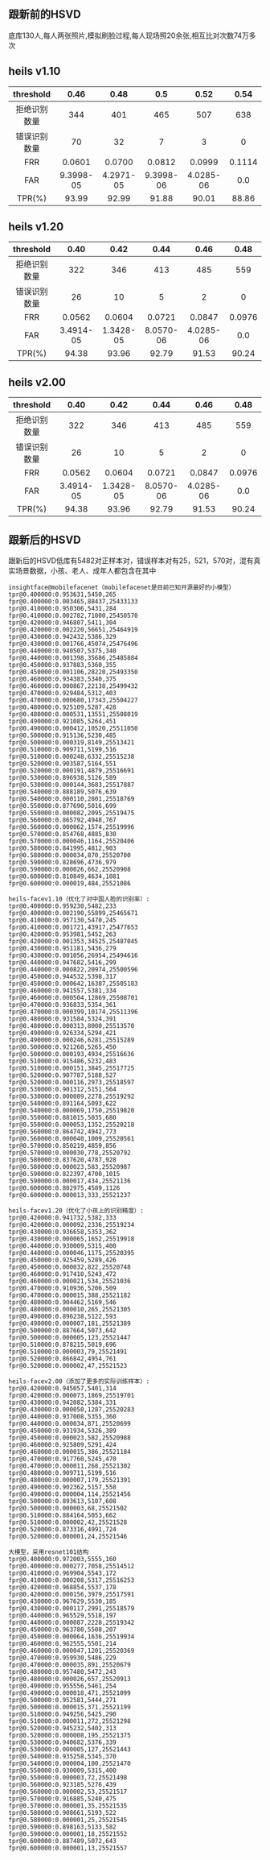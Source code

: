 
## 跟新前的HSVD
底库130人,每人两张照片,模拟刷脸过程,每人现场照20余张,相互比对次数74万多次

## heils v1.10
threshold | 0.46 | 0.48 | 0.5 | 0.52 | 0.54 |
:---:|:---:|:---:|:---:|:---:|:---:
拒绝识别数量 | 344 | 401 | 465 | 507 | 638
错误识别数量 | 70| 32| 7| 3| 0
FRR | 0.0601 | 0.0700 | 0.0812 | 0.0999 | 0.1114
FAR | 9.3998-05 | 4.2971-05 | 9.3998-06 | 4.0285-06 | 0.0
TPR(%) | 93.99 | 92.99 | 91.88 | 90.01 | 88.86

## heils v1.20
threshold | 0.40 | 0.42 | 0.44 | 0.46 | 0.48 |
:---:|:---:|:---:|:---:|:---:|:---:
拒绝识别数量 | 322 | 346 | 413 | 485 | 559
错误识别数量 | 26| 10| 5| 2| 0
FRR | 0.0562 | 0.0604 | 0.0721 | 0.0847 | 0.0976
FAR | 3.4914-05 | 1.3428-05 | 8.0570-06 | 4.0285-06 | 0.0
TPR(%) | 94.38 | 93.96 | 92.79 | 91.53 | 90.24

## heils v2.00
threshold | 0.40 | 0.42 | 0.44 | 0.46 | 0.48 |
:---:|:---:|:---:|:---:|:---:|:---:
拒绝识别数量 | 322 | 346 | 413 | 485 | 559
错误识别数量 | 26| 10| 5| 2| 0
FRR | 0.0562 | 0.0604 | 0.0721 | 0.0847 | 0.0976
FAR | 3.4914-05 | 1.3428-05 | 8.0570-06 | 4.0285-06 | 0.0
TPR(%) | 94.38 | 93.96 | 92.79 | 91.53 | 90.24

## 跟新后的HSVD
跟新后的HSVD低库有5482对正样本对，错误样本对有25，521，570对，混有真实场景数据，小孩、老人、成年人都包含在其中
```
insightface@mobilefacenet（mobilefacenet是目前已知开源最好的小模型）
tpr@0.400000:0.953631,5450,265
fpr@0.400000:0.003465,88437,25433133
tpr@0.410000:0.950306,5431,284
fpr@0.410000:0.002782,71000,25450570
tpr@0.420000:0.946807,5411,304
fpr@0.420000:0.002220,56651,25464919
tpr@0.430000:0.942432,5386,329
fpr@0.430000:0.001766,45074,25476496
tpr@0.440000:0.940507,5375,340
fpr@0.440000:0.001398,35686,25485884
tpr@0.450000:0.937883,5360,355
fpr@0.450000:0.001106,28220,25493350
tpr@0.460000:0.934383,5340,375
fpr@0.460000:0.000867,22138,25499432
tpr@0.470000:0.929484,5312,403
fpr@0.470000:0.000680,17343,25504227
tpr@0.480000:0.925109,5287,428
fpr@0.480000:0.000531,13551,25508019
tpr@0.490000:0.921085,5264,451
fpr@0.490000:0.000412,10520,25511050
tpr@0.500000:0.915136,5230,485
fpr@0.500000:0.000319,8149,25513421
tpr@0.510000:0.909711,5199,516
fpr@0.510000:0.000248,6332,25515238
tpr@0.520000:0.903587,5164,551
fpr@0.520000:0.000191,4879,25516691
tpr@0.530000:0.896938,5126,589
fpr@0.530000:0.000144,3683,25517887
tpr@0.540000:0.888189,5076,639
fpr@0.540000:0.000110,2801,25518769
tpr@0.550000:0.877690,5016,699
fpr@0.550000:0.000082,2095,25519475
tpr@0.560000:0.865792,4948,767
fpr@0.560000:0.000062,1574,25519996
tpr@0.570000:0.854768,4885,830
fpr@0.570000:0.000046,1164,25520406
tpr@0.580000:0.841995,4812,903
fpr@0.580000:0.000034,870,25520700
tpr@0.590000:0.828696,4736,979
fpr@0.590000:0.000026,662,25520908
tpr@0.600000:0.810849,4634,1081
fpr@0.600000:0.000019,484,25521086

heils-facev1.10（优化了对中国人脸的识别率）:
tpr@0.400000:0.959230,5482,233
fpr@0.400000:0.002190,55899,25465671
tpr@0.410000:0.957130,5470,245
fpr@0.410000:0.001721,43917,25477653
tpr@0.420000:0.953981,5452,263
fpr@0.420000:0.001353,34525,25487045
tpr@0.430000:0.951181,5436,279
fpr@0.430000:0.001056,26954,25494616
tpr@0.440000:0.947682,5416,299
fpr@0.440000:0.000822,20974,25500596
tpr@0.450000:0.944532,5398,317
fpr@0.450000:0.000642,16387,25505183
tpr@0.460000:0.941557,5381,334
fpr@0.460000:0.000504,12869,25508701
tpr@0.470000:0.936833,5354,361
fpr@0.470000:0.000399,10174,25511396
tpr@0.480000:0.931584,5324,391
fpr@0.480000:0.000313,8000,25513570
tpr@0.490000:0.926334,5294,421
fpr@0.490000:0.000246,6281,25515289
tpr@0.500000:0.921260,5265,450
fpr@0.500000:0.000193,4934,25516636
tpr@0.510000:0.915486,5232,483
fpr@0.510000:0.000151,3845,25517725
tpr@0.520000:0.907787,5188,527
fpr@0.520000:0.000116,2973,25518597
tpr@0.530000:0.901312,5151,564
fpr@0.530000:0.000089,2278,25519292
tpr@0.540000:0.891164,5093,622
fpr@0.540000:0.000069,1750,25519820
tpr@0.550000:0.881015,5035,680
fpr@0.550000:0.000053,1352,25520218
tpr@0.560000:0.864742,4942,773
fpr@0.560000:0.000040,1009,25520561
tpr@0.570000:0.850219,4859,856
fpr@0.570000:0.000030,778,25520792
tpr@0.580000:0.837620,4787,928
fpr@0.580000:0.000023,583,25520987
tpr@0.590000:0.822397,4700,1015
fpr@0.590000:0.000017,434,25521136
tpr@0.600000:0.802975,4589,1126
fpr@0.600000:0.000013,333,25521237

heils-facev1.20（优化了小孩上的识别精度）:
tpr@0.420000:0.941732,5382,333
fpr@0.420000:0.000092,2336,25519234
tpr@0.430000:0.936658,5353,362
fpr@0.430000:0.000065,1652,25519918
tpr@0.440000:0.930009,5315,400
fpr@0.440000:0.000046,1175,25520395
tpr@0.450000:0.925459,5289,426
fpr@0.450000:0.000032,822,25520748
tpr@0.460000:0.917410,5243,472
fpr@0.460000:0.000021,534,25521036
tpr@0.470000:0.910936,5206,509
fpr@0.470000:0.000015,388,25521182
tpr@0.480000:0.904462,5169,546
fpr@0.480000:0.000010,265,25521305
tpr@0.490000:0.896238,5122,593
fpr@0.490000:0.000007,181,25521389
tpr@0.500000:0.887664,5073,642
fpr@0.500000:0.000005,123,25521447
tpr@0.510000:0.878215,5019,696
fpr@0.510000:0.000003,79,25521491
tpr@0.520000:0.866842,4954,761
fpr@0.520000:0.000002,47,25521523

heils-facev2.00（添加了更多的实际训练样本）:
tpr@0.420000:0.945057,5401,314
fpr@0.420000:0.000073,1869,25519701
tpr@0.430000:0.942082,5384,331
fpr@0.430000:0.000050,1287,25520283
tpr@0.440000:0.937008,5355,360
fpr@0.440000:0.000034,871,25520699
tpr@0.450000:0.931934,5326,389
fpr@0.450000:0.000023,582,25520988
tpr@0.460000:0.925809,5291,424
fpr@0.460000:0.000015,386,25521184
tpr@0.470000:0.917760,5245,470
fpr@0.470000:0.000011,268,25521302
tpr@0.480000:0.909711,5199,516
fpr@0.480000:0.000007,179,25521391
tpr@0.490000:0.902362,5157,558
fpr@0.490000:0.000004,114,25521456
tpr@0.500000:0.893613,5107,608
fpr@0.500000:0.000003,68,25521502
tpr@0.510000:0.884164,5053,662
fpr@0.510000:0.000002,42,25521528
tpr@0.520000:0.873316,4991,724
fpr@0.520000:0.000001,24,25521546

大模型，采用resnet101结构
tpr@0.400000:0.972003,5555,160
fpr@0.400000:0.000277,7058,25514512
tpr@0.410000:0.969904,5543,172
fpr@0.410000:0.000208,5317,25516253
tpr@0.420000:0.968854,5537,178
fpr@0.420000:0.000156,3979,25517591
tpr@0.430000:0.967629,5530,185
fpr@0.430000:0.000117,2991,25518579
tpr@0.440000:0.965529,5518,197
fpr@0.440000:0.000087,2228,25519342
tpr@0.450000:0.963780,5508,207
fpr@0.450000:0.000064,1636,25519934
tpr@0.460000:0.962555,5501,214
fpr@0.460000:0.000047,1201,25520369
tpr@0.470000:0.959930,5486,229
fpr@0.470000:0.000035,891,25520679
tpr@0.480000:0.957480,5472,243
fpr@0.480000:0.000026,657,25520913
tpr@0.490000:0.955556,5461,254
fpr@0.490000:0.000018,471,25521099
tpr@0.500000:0.952581,5444,271
fpr@0.500000:0.000015,371,25521199
tpr@0.510000:0.949256,5425,290
fpr@0.510000:0.000011,272,25521298
tpr@0.520000:0.945232,5402,313
fpr@0.520000:0.000008,195,25521375
tpr@0.530000:0.940682,5376,339
fpr@0.530000:0.000005,127,25521443
tpr@0.540000:0.935258,5345,370
fpr@0.540000:0.000004,100,25521470
tpr@0.550000:0.930009,5315,400
fpr@0.550000:0.000003,72,25521498
tpr@0.560000:0.923185,5276,439
fpr@0.560000:0.000002,53,25521517
tpr@0.570000:0.916885,5240,475
fpr@0.570000:0.000001,35,25521535
tpr@0.580000:0.908661,5193,522
fpr@0.580000:0.000001,25,25521545
tpr@0.590000:0.898163,5133,582
fpr@0.590000:0.000001,18,25521552
tpr@0.600000:0.887489,5072,643
fpr@0.600000:0.000001,13,25521557


```
